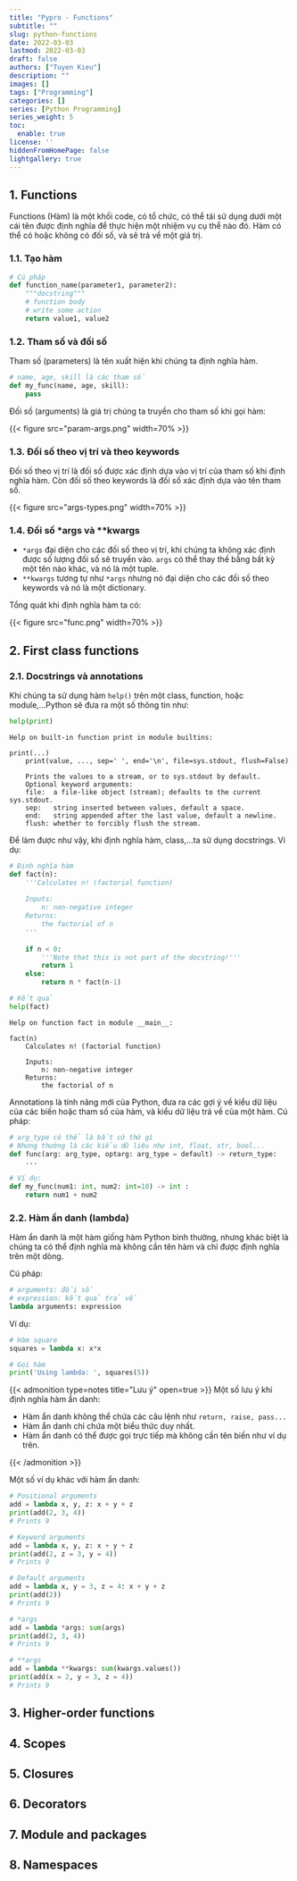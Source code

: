 ```yaml
---
title: "Pypro - Functions"
subtitle: ""
slug: python-functions
date: 2022-03-03
lastmod: 2022-03-03
draft: false
authors: ["Tuyen Kieu"]
description: ""
images: []
tags: ["Programming"]
categories: []
series: [Python Programming]
series_weight: 5
toc:
  enable: true
license: ''  
hiddenFromHomePage: false
lightgallery: true
---
```


<!--more-->
## 1. Functions

Functions (Hàm) là một khối code, có tổ chức, có thể tái sử dụng dưới một cái tên được định nghĩa để thực hiện một nhiệm vụ cụ thể nào đó. Hàm có thể có hoặc không có đối số, và sẽ trả về một giá trị.

### 1.1. Tạo hàm

```python
# Cú pháp
def function_name(parameter1, parameter2):
    """docstring"""
    # function body    
    # write some action
    return value1, value2
```

### 1.2. Tham số và đối số

Tham số (parameters) là tên xuất hiện khi chúng ta định nghĩa hàm.

```python
# name, age, skill là các tham số
def my_func(name, age, skill):
    pass
```

Đối số (arguments) là giá trị chúng ta truyền cho tham số khi gọi hàm:

{{< figure src="param-args.png" width=70% >}}

### 1.3. Đối số theo vị trí và theo keywords

Đối số theo vị trí là đối số được xác định dựa vào vị trí của tham số khi định nghĩa hàm. Còn đối số theo keywords là đối số xác định dựa vào tên tham số.

{{< figure src="args-types.png" width=70% >}}

### 1.4. Đối số *args và **kwargs

- `*args` đại diện cho các đối số theo vị trí, khi chúng ta không xác định được số lượng đối số sẽ truyền vào. `args` có thể thay thế bằng bất kỳ một tên nào khác, và nó là một tuple.
- `**kwargs` tương tự như `*args` nhưng nó đại diện cho các đối số theo keywords và nó là một dictionary.

Tổng quát khi định nghĩa hàm ta có:

{{< figure src="func.png" width=70% >}}


## 2. First class functions

### 2.1. Docstrings và annotations

Khi chúng ta sử dụng hàm `help()` trên một class, function, hoặc module,...Python sẽ đưa ra một số thông tin như:


```python
help(print)
```

    Help on built-in function print in module builtins:
    
    print(...)
        print(value, ..., sep=' ', end='\n', file=sys.stdout, flush=False)
        
        Prints the values to a stream, or to sys.stdout by default.
        Optional keyword arguments:
        file:  a file-like object (stream); defaults to the current sys.stdout.
        sep:   string inserted between values, default a space.
        end:   string appended after the last value, default a newline.
        flush: whether to forcibly flush the stream.
    
    

Để làm được như vậy, khi định nghĩa hàm, class,...ta sử dụng docstrings. Ví dụ:


```python
# Định nghĩa hàm
def fact(n):
    '''Calculates n! (factorial function)
    
    Inputs:
        n: non-negative integer
    Returns:
        the factorial of n
    '''
    
    if n < 0:
        '''Note that this is not part of the docstring!'''
        return 1
    else:
        return n * fact(n-1)

# Kết quả
help(fact)
```

    Help on function fact in module __main__:
    
    fact(n)
        Calculates n! (factorial function)
        
        Inputs:
            n: non-negative integer
        Returns:
            the factorial of n
    
    

Annotations là tính năng mới của Python, đưa ra các gợi ý về kiểu dữ liệu của các biến hoặc tham số của hàm, và kiểu dữ liệu trả về của một hàm. Cú pháp:

```python
# arg_type có thể là bất cứ thứ gì
# Nhưng thường là các kiểu dữ liệu như int, float, str, bool...
def func(arg: arg_type, optarg: arg_type = default) -> return_type:
    ...

# Ví dụ:
def my_func(num1: int, num2: int=10) -> int :
    return num1 + num2
```

### 2.2. Hàm ẩn danh (lambda)

Hàm ẩn danh là một hàm giống hàm Python bình thường, nhưng khác biệt là chúng ta có thể định nghĩa mà không cần tên hàm và chỉ được định nghĩa trên một dòng. 

Cú pháp:

```python
# arguments: đối số
# expression: kết quả trả về
lambda arguments: expression
```

Ví dụ:

```python
# Hàm square
squares = lambda x: x*x

# Gọi hàm
print('Using lambda: ', squares(5))
```

{{< admonition type=notes title="Lưu ý" open=true >}}
Một số lưu ý khi định nghĩa hàm ẩn danh:

- Hàm ẩn danh không thể chứa các câu lệnh như `return, raise, pass...`
- Hàm ẩn danh chỉ chứa một biểu thức duy nhất.
- Hàm ẩn danh có thể được gọi trực tiếp mà không cần tên biến như ví dụ trên.

{{< /admonition >}}

Một số ví dụ khác với hàm ẩn danh:

```python
# Positional arguments
add = lambda x, y, z: x + y + z
print(add(2, 3, 4))
# Prints 9

# Keyword arguments
add = lambda x, y, z: x + y + z
print(add(2, z = 3, y = 4))
# Prints 9

# Default arguments
add = lambda x, y = 3, z = 4: x + y + z
print(add(2))
# Prints 9

# *args
add = lambda *args: sum(args)
print(add(2, 3, 4))
# Prints 9

# **args
add = lambda **kwargs: sum(kwargs.values())
print(add(x = 2, y = 3, z = 4))
# Prints 9
```


## 3. Higher-order functions


## 4. Scopes

## 5. Closures

## 6. Decorators

## 7. Module and packages

## 8. Namespaces
